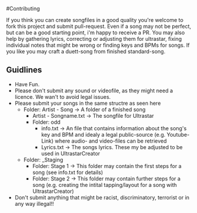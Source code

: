 #Contributing

If you think you can create songfiles in a good quality you're welcome to fork this project and submit pull-request.
Even if a song may not be perfect, but can be a good starting point, i'm happy to receive a PR.
You may also help by gathering lyrics, correcting or adjusting them for ultrastar, fixing individual notes that might be wrong or finding keys and BPMs for songs.
If you like you may craft a duett-song from finished standard-song.

## Guidlines
- Have Fun.
- Please don't submit any sound or videofile, as they might need a licence. We wan't to avoid legal issues.
- Please submit your songs in the same structre as seen here
	- Folder: Artist - Song -> A folder of a finished song
		- Artist - Songname.txt -> The songfile for Ultrastar
		- Folder: odd
			- info.txt -> An file that contains information about the song's key and BPM and idealy a legal public-source (e.g. Youtube-Link) where audio- and video-files can be retrieved
			- Lyrics.txt -> The songs lyrics. These my be adjusted to be used in UltrastarCreator
	- Folder: _Staging
		- Folder: Stage 1 -> This folder may contain the first steps for a song (see info.txt for details)
		- Folder: Stage 2 -> This folder may contain further steps for a song (e.g. creating the intital tapping/layout for a song with UltrastarCreator)
- Don't submit anything that might be racist, discriminatory, terrorist or in any way illegal!!

 
